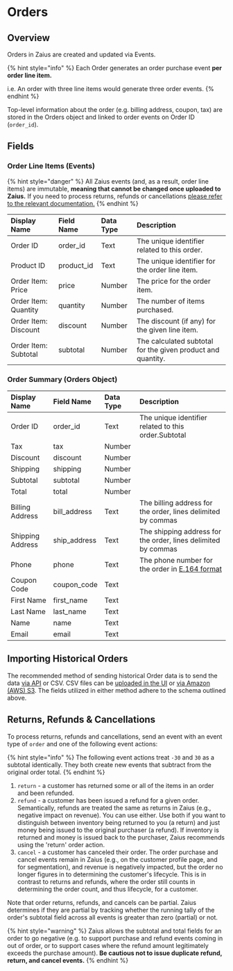 # Orders

## Overview

Orders in Zaius are created and updated via Events.

{% hint style="info" %}
Each Order generates an order purchase event **per order line item.** 

i.e. An order with three line items would generate three order events.
{% endhint %}

Top-level information about the order \(e.g. billing address, coupon, tax\) are stored in the Orders object and linked to order events on Order ID \(`order_id`\). 

## Fields

### Order Line Items \(Events\)

{% hint style="danger" %}
All Zaius events \(and, as a result, order line items\) are immutable, **meaning that cannot be changed once uploaded to Zaius.** If you need to process returns, refunds or cancellations [please refer to the relevant documentation.](./#returns-refunds-and-cancellations)
{% endhint %}

| Display Name | Field Name | Data Type | Description |
| :--- | :--- | :--- | :--- |
| Order ID | order\_id | Text | The unique identifier related to this order. |
| Product ID | product\_id | Text | The unique identifier for the order line item. |
| Order Item: Price | price | Number | The price for the order item. |
| Order Item: Quantity | quantity | Number | The number of items purchased. |
| Order Item: Discount | discount | Number | The discount \(if any\) for the given line item. |
| Order Item: Subtotal | subtotal | Number | The calculated subtotal for the given product and quantity.  |

### Order Summary \(Orders Object\)

| Display Name | Field Name | Data Type | Description |
| :--- | :--- | :--- | :--- |
| Order ID | order\_id | Text | The unique identifier related to this order.Subtotal |
| Tax | tax | Number |  |
| Discount | discount | Number |  |
| Shipping | shipping | Number |  |
| Subtotal | subtotal | Number |  |
| Total | total | Number |  |
| Billing Address | bill\_address | Text | The billing address for the order, lines delimited by commas |
| Shipping Address | ship\_address | Text | The shipping address for the order, lines delimited by commas |
| Phone | phone | Text | The phone number for the order in [E.164 format](https://en.wikipedia.org/wiki/E.164) |
| Coupon Code | coupon\_code | Text |  |
| First Name | first\_name | Text |  |
| Last Name | last\_name | Text |  |
| Name | name | Text |  |
| Email | email | Text |  |

## Importing Historical Orders

The recommended method of sending historical Order data is to send the data [via API](https://api.developer.zaius.com/#tag/Events/operation/insertEvents) or CSV. CSV files can be [uploaded in the UI](../../bulk-imports-exports/csv-upload.md) or [via Amazon \(AWS\) S3](../../bulk-imports-exports/s3.md). The fields utilized in either method adhere to the schema outlined above.

## Returns, Refunds & Cancellations

To process returns, refunds and cancellations, send an event with an event type of `order` and one of the following event actions:

{% hint style="info" %}
The following event actions treat `-30` and `30` as a subtotal identically. They both create new events that subtract from the original order total.
{% endhint %}

1. `return` - a customer has returned some or all of the items in an order and been refunded.
2. `refund` - a customer has been issued a refund for a given order. Semantically, refunds are treated the same as returns in Zaius \(e.g., negative impact on revenue\). You can use either. Use both if you want to distinguish between inventory being returned to you \(a return\) and just money being issued to the original purchaser \(a refund\). If inventory is returned and money is issued back to the purchaser, Zaius recommends using the 'return' order action.
3. `cancel` - a customer has canceled their order. The order purchase and cancel events remain in Zaius \(e.g., on the customer profile page, and for segmentation\), and revenue is negatively impacted, but the order no longer figures in to determining the customer's lifecycle. This is in contrast to returns and refunds, where the order still counts in determining the order count, and thus lifecycle, for a customer.

Note that order returns, refunds, and cancels can be partial. Zaius determines if they are partial by tracking whether the running tally of the order's subtotal field across all events is greater than zero \(partial\) or not. 

{% hint style="warning" %}
Zaius allows the subtotal and total fields for an order to go negative \(e.g. to support purchase and refund events coming in out of order, or to support cases where the refund amount legitimately exceeds the purchase amount\). **Be cautious not to issue duplicate refund, return, and cancel events.**
{% endhint %}

